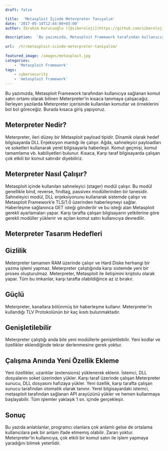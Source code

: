 ```yaml
---
draft: false

title:  'Metasploit İçinde Meterpreter Tanıyalım'
date: '2017-05-14T12:44:00+03:00'
author: İbrahim Korucuoğlu ([@siberoloji](https://github.com/siberoloji))

description:  'Bu yazımızda, Metasploit Framework tarafından kullanıcıya sağlanan komut satırı ortamı olarak bilinen Meterpreter’in kısaca tanımaya çalışacağız. İlerleyen yazılarda Meterpreter içerisinde kullanılan komutlar ve örneklerini bol bol göreceğiz. Burada kısaca giriş yapıyoruz.' 
 
url:  /tr/metasploit-icinde-meterpreter-taniyalim/
 
featured_image: /images/metasploit.jpg
categories:
    - 'Metasploit Framework'
tags:
    - cybersecurity
    - 'metasploit framework'
---
```



Bu yazımızda, Metasploit Framework tarafından kullanıcıya sağlanan komut satırı ortamı olarak bilinen Meterpreter’in kısaca tanımaya çalışacağız. İlerleyen yazılarda Meterpreter içerisinde kullanılan komutlar ve örneklerini bol bol göreceğiz. Burada kısaca giriş yapıyoruz.



## Meterpreter Nedir?



Meterpreter, ileri düzey bir Metasploit payload tipidir. Dinamik olarak hedef bilgisayarda DLL Enjeksiyon mantığı ile çalışır. Ağda, sahneleyici payloadları ve soketleri kullanarak yerel bilgisayarla haberleşir. Komut geçmişi, komut tamamlama vb. kabiliyetleri bulunur. Kısaca, Karşı taraf bilgisayarda çalışan çok etkili bir komut satırıdır diyebiliriz.



## Meterpreter Nasıl Çalışır?



Metasploit içinde kullanılan sahneleyici (stager) modül çalışır. Bu modül genellikle bind, reverse, findtag, passivex modüllerinden bir tanesidir. Sahneleyici modül, DLL enjeksiyonunu kullanarak sistemde çalışır ve Metasploit Framework’e TLS/1.0 üzerinden haberleşmeyi sağlar. Haberleşme sağlanınca GET isteği gönderilir ve bu isteği alan Metasploit gerekli ayarlamaları yapar. Karşı tarafta çalışan bilgisayarın yetkilerine göre gerekli modüller yüklenir ve açılan komut satırı kullanıcıya devredilir.



## Meterpreter Tasarım Hedefleri



## Gizlilik



Meterpreter tamamen RAM üzerinde çalışır ve Hard Diske herhangi bir yazma işlemi yapmaz. Meterpreter çalıştığında karşı sistemde yeni bir proses oluşturulmaz. Meterpreter, Metasploit ile iletişimini kriptolu olarak yapar. Tüm bu imkanlar, karşı tarafta olabildiğince az iz bırakır.



## Güçlü



Meterpreter, kanallara bölünmüş bir haberleşme kullanır. Meterpreter’in kullandığı TLV Protokolünün bir kaç kısıtı bulunmaktadır.



## Genişletilebilir



Meterpreter çalıştığı anda bile yeni modüllerle genişletilebilir. Yeni kodlar ve özellikler eklendiğinde tekrar derlenmesine gerek yoktur.



## Çalışma Anında Yeni Özellik Ekleme



Yeni özellikler, uzantılar (extensions) yüklenerek eklenir. İstemci, DLL dosyalarını soket üzerinden yükler. Karşı taraf üzerinde çalışan Meterpreter sunucu, DLL dosyasını hafızaya yükler. Yeni özellik, karşı tarafta çalışan sunucu tarafından otomatik olarak tanınır. Yerel bilgisayardaki istemci, metasploit tarafından sağlanan API arayüzünü yükler ve hemen kullanmaya başlayabilir. Tüm işlemler yaklaşık 1 sn. içinde gerçekleşir.



## Sonuç



Bu yazıda anlatılanlar, programcı olanlara çok anlamlı gelse de ortalama kullanıcılara pek bir anlam ifade etmemiş olabilir. Zararı yoktur. Meterpreter’in kullanıcıya, çok etkili bir komut satırı ile işlem yapmaya yaradığını bilmek yeterlidir.
